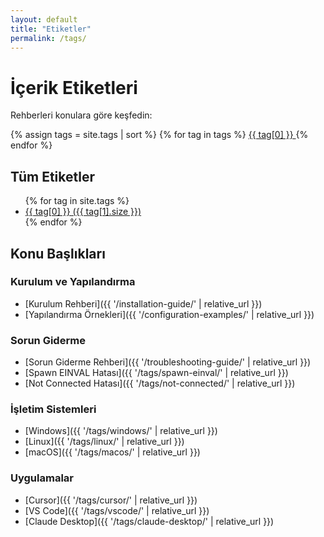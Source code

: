 ```yaml
---
layout: default
title: "Etiketler"
permalink: /tags/
---
```


# İçerik Etiketleri

Rehberleri konulara göre keşfedin:

<div class="tag-cloud">
  {% assign tags = site.tags | sort %}
  {% for tag in tags %}
    <a href="{{ '/tags/' | append: tag[0] | relative_url }}" 
       style="font-size: {{ tag[1].size | times: 4 | plus: 80 }}%">
       {{ tag[0] }}
    </a>
  {% endfor %}
</div>

## Tüm Etiketler

<ul class="tag-list">
  {% for tag in site.tags %}
    <li>
      <a href="{{ '/tags/' | append: tag[0] | relative_url }}">
        {{ tag[0] }} ({{ tag[1].size }})
      </a>
    </li>
  {% endfor %}
</ul>

## Konu Başlıkları

### Kurulum ve Yapılandırma

- [Kurulum Rehberi]({{ '/installation-guide/' | relative_url }})
- [Yapılandırma Örnekleri]({{ '/configuration-examples/' | relative_url }})

### Sorun Giderme

- [Sorun Giderme Rehberi]({{ '/troubleshooting-guide/' | relative_url }})
- [Spawn EINVAL Hatası]({{ '/tags/spawn-einval/' | relative_url }})
- [Not Connected Hatası]({{ '/tags/not-connected/' | relative_url }})

### İşletim Sistemleri

- [Windows]({{ '/tags/windows/' | relative_url }})
- [Linux]({{ '/tags/linux/' | relative_url }})
- [macOS]({{ '/tags/macos/' | relative_url }})

### Uygulamalar

- [Cursor]({{ '/tags/cursor/' | relative_url }})
- [VS Code]({{ '/tags/vscode/' | relative_url }})
- [Claude Desktop]({{ '/tags/claude-desktop/' | relative_url }})
